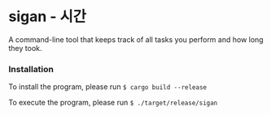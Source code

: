 # sigan - 시간

A command-line tool that keeps track of all tasks you perform and how long they took.

### Installation 
To install the program, please run
`$ cargo build --release`

To execute the program, please run
`$ ./target/release/sigan`